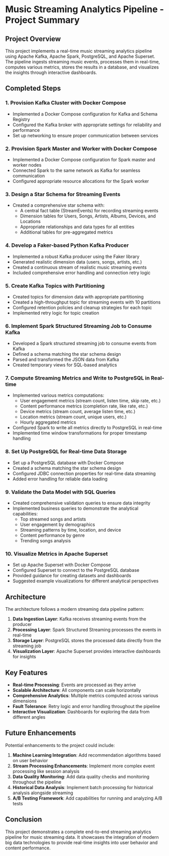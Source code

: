 # Music Streaming Analytics Pipeline - Project Summary

## Project Overview

This project implements a real-time music streaming analytics pipeline using Apache Kafka, Apache Spark, PostgreSQL, and Apache Superset. The pipeline ingests streaming music events, processes them in real-time, computes various metrics, stores the results in a database, and visualizes the insights through interactive dashboards.

## Completed Steps

### 1. Provision Kafka Cluster with Docker Compose
- Implemented a Docker Compose configuration for Kafka and Schema Registry
- Configured the Kafka broker with appropriate settings for reliability and performance
- Set up networking to ensure proper communication between services

### 2. Provision Spark Master and Worker with Docker Compose
- Implemented a Docker Compose configuration for Spark master and worker nodes
- Connected Spark to the same network as Kafka for seamless communication
- Configured appropriate resource allocations for the Spark worker

### 3. Design a Star Schema for Streaming Events
- Created a comprehensive star schema with:
  - A central fact table (StreamEvents) for recording streaming events
  - Dimension tables for Users, Songs, Artists, Albums, Devices, and Locations
  - Appropriate relationships and data types for all entities
  - Additional tables for pre-aggregated metrics

### 4. Develop a Faker-based Python Kafka Producer
- Implemented a robust Kafka producer using the Faker library
- Generated realistic dimension data (users, songs, artists, etc.)
- Created a continuous stream of realistic music streaming events
- Included comprehensive error handling and connection retry logic

### 5. Create Kafka Topics with Partitioning
- Created topics for dimension data with appropriate partitioning
- Created a high-throughput topic for streaming events with 10 partitions
- Configured retention policies and cleanup strategies for each topic
- Implemented retry logic for topic creation

### 6. Implement Spark Structured Streaming Job to Consume Kafka
- Developed a Spark structured streaming job to consume events from Kafka
- Defined a schema matching the star schema design
- Parsed and transformed the JSON data from Kafka
- Created temporary views for SQL-based analytics

### 7. Compute Streaming Metrics and Write to PostgreSQL in Real-time
- Implemented various metrics computations:
  - User engagement metrics (stream count, listen time, skip rate, etc.)
  - Content performance metrics (completion rate, like rate, etc.)
  - Device metrics (stream count, average listen time, etc.)
  - Location metrics (stream count, unique users, etc.)
  - Hourly aggregated metrics
- Configured Spark to write all metrics directly to PostgreSQL in real-time
- Implemented time window transformations for proper timestamp handling

### 8. Set Up PostgreSQL for Real-time Data Storage
- Set up a PostgreSQL database with Docker Compose
- Created a schema matching the star schema design
- Configured JDBC connection properties for real-time data streaming
- Added error handling for reliable data loading

### 9. Validate the Data Model with SQL Queries
- Created comprehensive validation queries to ensure data integrity
- Implemented business queries to demonstrate the analytical capabilities:
  - Top streamed songs and artists
  - User engagement by demographics
  - Streaming patterns by time, location, and device
  - Content performance by genre
  - Trending songs analysis

### 10. Visualize Metrics in Apache Superset
- Set up Apache Superset with Docker Compose
- Configured Superset to connect to the PostgreSQL database
- Provided guidance for creating datasets and dashboards
- Suggested example visualizations for different analytical perspectives

## Architecture

The architecture follows a modern streaming data pipeline pattern:

1. **Data Ingestion Layer**: Kafka receives streaming events from the producer
2. **Processing Layer**: Spark Structured Streaming processes the events in real-time
3. **Storage Layer**: PostgreSQL stores the processed data directly from the streaming job
4. **Visualization Layer**: Apache Superset provides interactive dashboards for insights

## Key Features

- **Real-time Processing**: Events are processed as they arrive
- **Scalable Architecture**: All components can scale horizontally
- **Comprehensive Analytics**: Multiple metrics computed across various dimensions
- **Fault Tolerance**: Retry logic and error handling throughout the pipeline
- **Interactive Visualization**: Dashboards for exploring the data from different angles

## Future Enhancements

Potential enhancements to the project could include:

1. **Machine Learning Integration**: Add recommendation algorithms based on user behavior
2. **Stream Processing Enhancements**: Implement more complex event processing like session analysis
3. **Data Quality Monitoring**: Add data quality checks and monitoring throughout the pipeline
4. **Historical Data Analysis**: Implement batch processing for historical analysis alongside streaming
5. **A/B Testing Framework**: Add capabilities for running and analyzing A/B tests

## Conclusion

This project demonstrates a complete end-to-end streaming analytics pipeline for music streaming data. It showcases the integration of modern big data technologies to provide real-time insights into user behavior and content performance.
